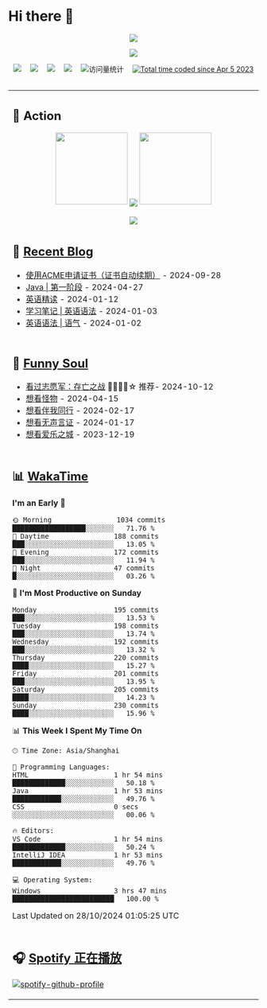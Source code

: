 # Hi there 👋

<div align="center">

  <!-- dynamic typing effect 动态打字效果 -->
  <div align="center">
    <a href="https://lisir.me/">
      <img src="https://readme-typing-svg.herokuapp.com/?lines=今日事，今日毕;任何不能摧毁你的东西;都将使你更加强大;你需要掌控自己的生活;而不是被生活掌控&center=true&size=25">
    </a>
  </div>

  <!-- knock code pictures 敲代码的图片 -->
  <img order-radius="100px" src="https://cdn.jsdelivr.net/gh/wkwbk/wkwbk/assets/images/001.gif"><br>

  <!-- profile logo 个人资料徽标 -->
  <div align="center">
    <a href="https://lisir.me/" title="点击跳转"><img src="https://img.shields.io/badge/Website-%E4%B8%AA%E4%BA%BA%E4%B8%BB%E9%A1%B5-blue"></a>&emsp;
    <a href="https://blog.lisir.me/" title="点击跳转"><img src="https://img.shields.io/badge/Blog-%E4%B8%AA%E4%BA%BA%E5%8D%9A%E5%AE%A2-red"></a>&emsp;
    <a href="https://cloud.lisir.me/" title="点击跳转"><img src="https://img.shields.io/badge/Cloud%20Disk-%E6%88%91%E7%9A%84%E4%BA%91%E7%9B%98-green"></a>&emsp;
    <a href="https://nz.lisir.me/" title="点击跳转"><img src="https://img.shields.io/badge/%E5%93%AA%E5%90%92-%E7%9B%91%E6%8E%A7%E9%9D%A2%E6%9D%BF-blueviolet"></a>&emsp;
    <!-- visitor -->
    <img src="https://komarev.com/ghpvc/?username=wkwbk&label=Views&color=orange&style=flat" alt="访问量统计" />&emsp;
    <a href="https://wakatime.com/@2237354f-824a-4472-ae76-c1eca96c8908"><img src="https://wakatime.com/badge/user/2237354f-824a-4472-ae76-c1eca96c8908.svg" alt="Total time coded since Apr 5 2023" /></a>
  </div>

</div>

<br>

<div align="center">

<table>

<tr><td>

## 🚀 Action

<!-- github-readme-streak-stats 连续提交代码天数记录 -->
<div align="center">
  <img width="145" src="https://cdn.jsdelivr.net/gh/wkwbk/wkwbk/assets/images/002.png">
  <img align="center" src="https://github-readme-streak-stats.herokuapp.com/?user=wkwbk&theme=dark&hide_border=true">
  <img width="145" src="https://cdn.jsdelivr.net/gh/wkwbk/wkwbk/assets/images/001.png">
</div>

<br>

<div align="center">
  <img align="center" src="https://github-readme-stats.vercel.app/api?username=wkwbk&show_icons=true&theme=transparent">
</div>

</td></tr>

<tr><td>

<!-- 近期博客 -->
## 📃 [Recent Blog](https://lisir.me/blog/)

<!-- START_SECTION:blog -->
* <a href='https://lisir.me/blog/posts/c44653d8/' target='_blank'>使用ACME申请证书（证书自动续期）</a> - 2024-09-28
* <a href='https://lisir.me/blog/posts/1d11e0f7/' target='_blank'>Java | 第一阶段</a> - 2024-04-27
* <a href='https://lisir.me/blog/posts/9a718705/' target='_blank'>英语精读</a> - 2024-01-12
* <a href='https://lisir.me/blog/posts/d3f8bfd7/' target='_blank'>学习笔记 | 英语语法</a> - 2024-01-03
* <a href='https://lisir.me/blog/posts/b86ba424/' target='_blank'>英语语法 | 语气</a> - 2024-01-02
<!-- END_SECTION:blog -->

</td></tr>

<tr><td>

<!-- 豆瓣 -->
## 🤾 [Funny Soul](https://movie.douban.com/people/li778057151)

<!-- START_SECTION:douban -->
* <a href='http://movie.douban.com/subject/36296618/' target='_blank'>看过志愿军：存亡之战</a> 🌟🌟🌟🌟☆ 推荐- 2024-10-12
* <a href='http://movie.douban.com/subject/35797709/' target='_blank'>想看怪物</a> - 2024-04-15
* <a href='http://movie.douban.com/subject/1292925/' target='_blank'>想看伴我同行</a> - 2024-02-17
* <a href='http://movie.douban.com/subject/1305858/' target='_blank'>想看无声言证</a> - 2024-01-17
* <a href='http://movie.douban.com/subject/25934014/' target='_blank'>想看爱乐之城</a> - 2023-12-19
<!-- END_SECTION:douban -->

</td></tr>

<tr><td>

<!-- wakatime 统计 -->
## 📊 [WakaTime](https://wakatime.com/@wkwbk)

<!--START_SECTION:waka-->
**I'm an Early 🐤** 

```text
🌞 Morning                1034 commits        ██████████████████░░░░░░░   71.76 % 
🌆 Daytime                188 commits         ███░░░░░░░░░░░░░░░░░░░░░░   13.05 % 
🌃 Evening                172 commits         ███░░░░░░░░░░░░░░░░░░░░░░   11.94 % 
🌙 Night                  47 commits          █░░░░░░░░░░░░░░░░░░░░░░░░   03.26 % 
```
📅 **I'm Most Productive on Sunday** 

```text
Monday                   195 commits         ███░░░░░░░░░░░░░░░░░░░░░░   13.53 % 
Tuesday                  198 commits         ███░░░░░░░░░░░░░░░░░░░░░░   13.74 % 
Wednesday                192 commits         ███░░░░░░░░░░░░░░░░░░░░░░   13.32 % 
Thursday                 220 commits         ████░░░░░░░░░░░░░░░░░░░░░   15.27 % 
Friday                   201 commits         ███░░░░░░░░░░░░░░░░░░░░░░   13.95 % 
Saturday                 205 commits         ████░░░░░░░░░░░░░░░░░░░░░   14.23 % 
Sunday                   230 commits         ████░░░░░░░░░░░░░░░░░░░░░   15.96 % 
```


📊 **This Week I Spent My Time On** 

```text
🕑︎ Time Zone: Asia/Shanghai

💬 Programming Languages: 
HTML                     1 hr 54 mins        █████████████░░░░░░░░░░░░   50.18 % 
Java                     1 hr 53 mins        ████████████░░░░░░░░░░░░░   49.76 % 
CSS                      0 secs              ░░░░░░░░░░░░░░░░░░░░░░░░░   00.06 % 

🔥 Editors: 
VS Code                  1 hr 54 mins        █████████████░░░░░░░░░░░░   50.24 % 
IntelliJ IDEA            1 hr 53 mins        ████████████░░░░░░░░░░░░░   49.76 % 

💻 Operating System: 
Windows                  3 hrs 47 mins       █████████████████████████   100.00 % 
```


 Last Updated on 28/10/2024 01:05:25 UTC
<!--END_SECTION:waka-->

</td></tr>

<tr><td>

## 🎧 [Spotify 正在播放](https://open.spotify.com/user/31s4ftvnfnus65uynvxmxu7rkfom)

[![spotify-github-profile](https://spotify-github-profile.kittinanx.com/api/view?uid=31s4ftvnfnus65uynvxmxu7rkfom&cover_image=true&theme=default&show_offline=false&background_color=121212&interchange=true&bar_color_cover=true)](https://spotify-github-profile.kittinanx.com/api/view?uid=31s4ftvnfnus65uynvxmxu7rkfom&redirect=true)

</td></tr>

</table>
</div>
